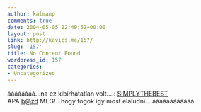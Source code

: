 ```yaml
---
author: kalmanp
comments: true
date: 2004-05-05 22:49:52+00:00
layout: post
link: http://kavics.me/157/
slug: '157'
title: No Content Found
wordpress_id: 157
categories:
- Uncategorized
---
```


áááááááá...na ez kibírhatatlan volt....: [SIMPLYTHEBEST](http://alpha.ttt.bme.hu/~kurucz.g/best/simplythebest.wmv)  
APA [b@zd](mailto:b@zd) MEG!...hogy fogok így most elaludni....áááááááááááá
